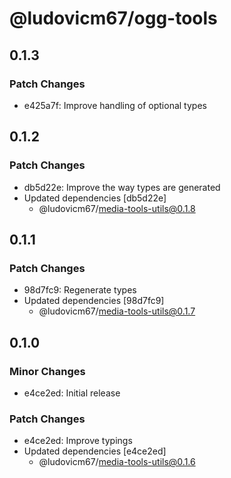 # @ludovicm67/ogg-tools

## 0.1.3

### Patch Changes

- e425a7f: Improve handling of optional types

## 0.1.2

### Patch Changes

- db5d22e: Improve the way types are generated
- Updated dependencies [db5d22e]
  - @ludovicm67/media-tools-utils@0.1.8

## 0.1.1

### Patch Changes

- 98d7fc9: Regenerate types
- Updated dependencies [98d7fc9]
  - @ludovicm67/media-tools-utils@0.1.7

## 0.1.0

### Minor Changes

- e4ce2ed: Initial release

### Patch Changes

- e4ce2ed: Improve typings
- Updated dependencies [e4ce2ed]
  - @ludovicm67/media-tools-utils@0.1.6
